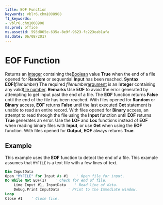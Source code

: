 ```yaml
---
title: EOF Function
keywords: vblr6.chm1008908
f1_keywords:
- vblr6.chm1008908
ms.prod: office
ms.assetid: 593d065e-635a-8e9f-9623-fc223eab1afa
ms.date: 06/08/2017
---
```



# EOF Function



Returns an [Integer](vbe-glossary.md) containing the[Boolean](vbe-glossary.md) value **True** when the end of a file opened for **Random** or sequential **Input** has been reached.
 **Syntax**
 **EOF(**_filenumber_**)**
The required  _filenumber_[argument](vbe-glossary.md) is an **Integer** containing any valid[file number](vbe-glossary.md).
 **Remarks**
Use **EOF** to avoid the error generated by attempting to get input past the end of a file.
The **EOF** function returns **False** until the end of the file has been reached. With files opened for **Random** or **Binary** access, **EOF** returns **False** until the last executed **Get** statement is unable to read an entire record.
With files opened for **Binary** access, an attempt to read through the file using the **Input** function until **EOF** returns **True** generates an error. Use the **LOF** and **Loc** functions instead of **EOF** when reading binary files with **Input**, or use **Get** when using the **EOF** function. With files opened for **Output**, **EOF** always returns **True**.

## Example

This example uses the **EOF** function to detect the end of a file. This example assumes that `MYFILE` is a text file with a few lines of text.


```vb
Dim InputData
Open "MYFILE" For Input As #1    ' Open file for input.
Do While Not EOF(1)    ' Check for end of file.
    Line Input #1, InputData    ' Read line of data.
    Debug.Print InputData    ' Print to the Immediate window.
Loop
Close #1    ' Close file.

```



